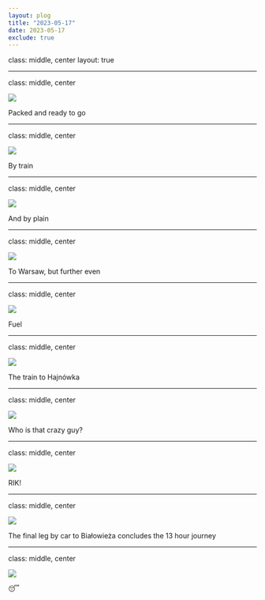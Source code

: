 ```yaml
---
layout: plog
title: "2023-05-17"
date: 2023-05-17
exclude: true
---
```


class: middle, center
layout: true

---

class: middle, center

<img class="plog-picture" src="{{ site.baseurl }}/img/plog/2023-05-17/01.jpg" />

Packed and ready to go

---

class: middle, center

<img class="plog-picture" src="{{ site.baseurl }}/img/plog/2023-05-17/02.jpg" />

By train

---

class: middle, center

<img class="plog-picture" src="{{ site.baseurl }}/img/plog/2023-05-17/03.jpg" />

And by plain

---

class: middle, center

<img class="plog-picture" src="{{ site.baseurl }}/img/plog/2023-05-17/04.jpg" />

To Warsaw, but further even

---

class: middle, center

<img class="plog-picture" src="{{ site.baseurl }}/img/plog/2023-05-17/05.jpg" />

Fuel

---

class: middle, center

<img class="plog-picture" src="{{ site.baseurl }}/img/plog/2023-05-17/06.jpg" />

The train to Hajnówka

---

class: middle, center

<img class="plog-picture" src="{{ site.baseurl }}/img/plog/2023-05-17/07.jpg" />

Who is that crazy guy?

---

class: middle, center

<img class="plog-picture" src="{{ site.baseurl }}/img/plog/2023-05-17/08.jpg" />

RIK!

---

class: middle, center

<img class="plog-picture" src="{{ site.baseurl }}/img/plog/2023-05-17/09.jpg" />

The final leg by car to Białowieża concludes the 13 hour journey

---

class: middle, center

<img class="plog-picture" src="{{ site.baseurl }}/img/plog/2023-05-17/10.jpg" />

😴

